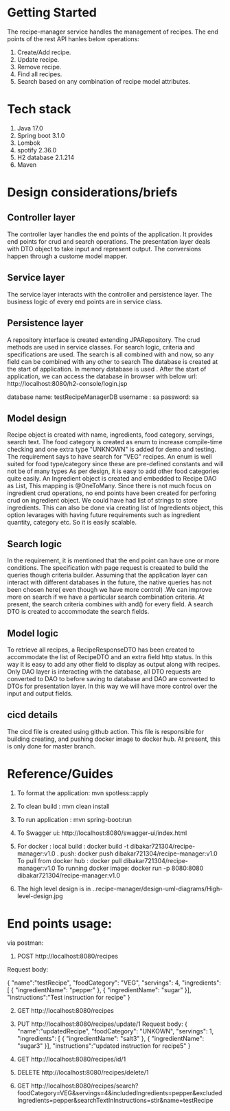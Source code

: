 # Getting Started

The recipe-manager service handles the management of recipes. The end points of the rest API hanles below operations:
1) Create/Add recipe.
2) Update recipe.
3) Remove recipe.
4) Find all recipes.
5) Search based on any combination of recipe model attributes.

# Tech stack

1) Java 17.0
2) Spring boot 3.1.0
3) Lombok
4) spotify  2.36.0
5) H2 database 2.1.214
6) Maven

# Design considerations/briefs

## Controller layer

The controller layer handles the end  points of the application. It provides end points for crud and search operations.
The presentation layer deals with DTO object to take input and represent output. The conversions happen through a custome model mapper.

## Service layer

The service layer interacts with the controller and persistence layer. The business logic of every end points are in service class.

## Persistence layer

A repository interface is created extending JPARepository. The crud methods are used in service classes. For search logic, criteria and
specifications are used. The search is all combined with and now, so any field can be combined with any other to search
The database is created at the start of application. In memory database is used . After the start of application, we can access the database in browser
with below url:
http://localhost:8080/h2-console/login.jsp

database name: testRecipeManagerDB
username : sa
password: sa

## Model design

Recipe object is created with name, ingredients, food category, servings, search text. The food category is created as enum
to increase compile-time checking and one extra type "UNKNOWN" is added for demo and testing. The requirement says to have
search for "VEG" recipes. An enum is well suited for food type/category since these are pre-defined constants and will not be of many types
As per design, it is easy to add other food categories quite easily.
An Ingredient object is created and embedded to Recipe DAO as List, This mapping is @OneToMany. Since there is
not much focus on ingredient crud operations, no end points have been created for perforing crud on ingredient object.
We could have had list of strings to store ingredients. This can also be done via creating list of Ingredients object, this option levarages
with having future requirements such as ingredient quantity, category etc. So it is easily scalable.

## Search logic

In the requirement, it is mentioned that the end point can have one or more conditions. The specification with page request is creaated
to build the queries though criteria builder. Assuming that the application layer can interact with different databases in the future,
the native queries has not been chosen here( even though we have more control) .We can improve more on search if we have a particular search combination
criteria. At present, the search criteria combines with and() for every field. A search DTO is created to accommodate the search fields.

## Model logic

To retrieve all recipes, a RecipeResponseDTO has been created to accommodate the list of RecipeDTO and an extra field http status.
In this way it is easy to add any other field to display as output along with recipes. Only DAO layer is interacting with the database,
all DTO requests are converted to DAO to before saving to database and DAO are converted to DTOs for presentation layer. In this way we will have more control
over the input and output fields.

## cicd details

The cicd file is created using github action. This file is responsible for building creating, and pushing docker image
to docker hub. At present, this is only done for master branch.

# Reference/Guides

1) To format the application:  mvn spotless::apply

2) To clean build : mvn clean install
3) To run application : mvn spring-boot:run
4) To Swagger ui: http://localhost:8080/swagger-ui/index.html
5) For docker :
local build :
docker build -t dibakar721304/recipe-manager:v1.0 .
push:
docker push dibakar721304/recipe-manager:v1.0
To pull from docker hub : docker pull dibakar721304/recipe-manager:v1.0
To running docker image:  docker run -p 8080:8080 dibakar721304/recipe-manager:v1.0
6) The high level design is in ..recipe-manager/design-uml-diagrams/High-level-design.jpg

# End points usage:

via postman:
1) POST http://localhost:8080/recipes

Request body:

{
"name":"testRecipe",
"foodCategory": "VEG",
"servings": 4,
"ingredients":
[
   {
"ingredientName": "pepper"
},
{
"ingredientName": "sugar"
}],
"instructions":"Test instruction for  recipe"
}

2) GET http://localhost:8080/recipes

3) PUT http://localhost:8080/recipes/update/1
Request body:
{
"name":"updatedRecipe",
"foodCategory": "UNKOWN",
"servings": 1,
"ingredients":
[
   {
"ingredientName": "salt3"
},
{
"ingredientName": "sugar3"
}],
"instructions":"updated instruction for recipe5"
}
4) GET http://localhost:8080/recipes/id/1

5) DELETE http://localhost:8080/recipes/delete/1

6) GET http://localhost:8080/recipes/search?foodCategory=VEG&servings=4&includedIngredients=pepper&excludedIngredients=pepper&searchTextInInstructions=stir&name=testRecipe

